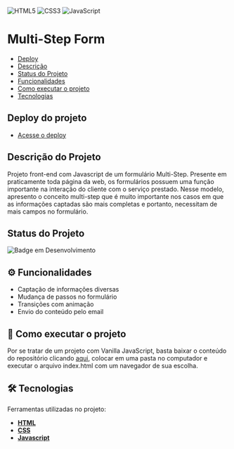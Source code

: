 ![HTML5](https://img.shields.io/badge/html5-%23E34F26.svg?style=for-the-badge&logo=html5&logoColor=white) ![CSS3](https://img.shields.io/badge/css3-%231572B6.svg?style=for-the-badge&logo=css3&logoColor=white) ![JavaScript](https://img.shields.io/badge/javascript-%23323330.svg?style=for-the-badge&logo=javascript&logoColor=%23F7DF1E)
  

# Multi-Step Form

- [Deploy](#deploy-do-projeto)
- [Descrição](#descrição-do-projeto)
- [Status do Projeto](#status-do-projeto)
- [Funcionalidades](#⚙️-funcionalidades)
- [Como executar o projeto](#🚀-como-executar-o-projeto)
- [Tecnologias](#🛠-tecnologias)

  
## Deploy do projeto

- [Acesse o deploy](https://alexandremcs.github.io/Multi-Step-Form/)

## Descrição do Projeto

Projeto front-end com Javascript de um formulário Multi-Step. Presente em praticamente toda página da web, os formulários possuem uma função importante na interação do cliente com o serviço prestado. Nesse modelo, apresento o conceito multi-step que é muito importante nos casos em que as informações captadas são mais completas e portanto, necessitam de mais campos no formulário.  

## Status do Projeto
  

![Badge em Desenvolvimento](http://img.shields.io/static/v1?label=STATUS&message=DESENVOLVENDO&color=yellow&style=for-the-badge)
  

## ⚙️ Funcionalidades

- Captação de informações diversas
- Mudança de passos no formulário
- Transições com animação
- Envio do conteúdo pelo email


## 🚀 Como executar o projeto

Por se tratar de um projeto com Vanilla JavaScript, basta baixar o conteúdo do repositório clicando [aqui](https://github.com/alexandremcs/Multi-Step-Form/archive/refs/heads/main.zip), colocar em uma pasta no computador e executar o arquivo index.html com um navegador de sua escolha.

  

## 🛠 Tecnologias

Ferramentas utilizadas no projeto: 

-  **[HTML](https://developer.mozilla.org/en-US/docs/Web/HTML)**
-  **[CSS](https://developer.mozilla.org/en-US/docs/Web/CSS)**
-  **[Javascript](https://developer.mozilla.org/en-US/docs/Web/JavaScript)**
